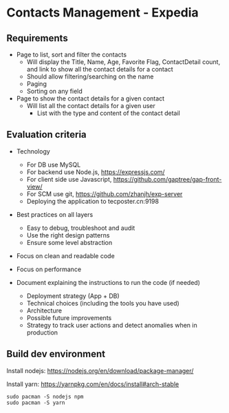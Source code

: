 # Contacts Management - Expedia

## Requirements

* Page to list, sort and filter the contacts
	* Will display the Title, Name, Age, Favorite Flag, ContactDetail count, and link to show all the contact details for a contact
	* Should allow filtering/searching on the name
	* Paging
	* Sorting on any field
* Page to show the contact details for a given contact
	* Will list all the contact details for a given user
		* List with the type and content of the contact detail

## Evaluation criteria

* Technology
	* For DB use MySQL
	* For backend use Node.js, https://expressjs.com/
	* For client side use Javascript, https://github.com/gaptree/gap-front-view/
	* For SCM use git, https://github.com/zhanjh/exp-server
	* Deploying the application to tecposter.cn:9198

* Best practices on all layers
	* Easy to debug, troubleshoot and audit
	* Use the right design patterns
	* Ensure some level abstraction
* Focus on clean and readable code
* Focus on performance
* Document explaining the instructions to run the code (if needed)
	* Deployment strategy (App + DB)
	* Technical choices (including the tools you have used)
	* Architecture
	* Possible future improvements
	* Strategy to track user actions and detect anomalies when in production

## Build dev environment

Install nodejs: https://nodejs.org/en/download/package-manager/

Install yarn: https://yarnpkg.com/en/docs/install#arch-stable

```
sudo pacman -S nodejs npm
sudo pacman -S yarn
```
